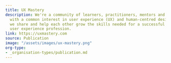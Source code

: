 ```yaml
---
title: UX Mastery
description: We're a community of learners, practitioners, mentors and design leaders
  with a common interest in user experience (UX) and human-centred design (HCD). Together
  we share and help each other grow the skills needed for a successful career in the
  user experience profession.
link: https://uxmastery.com
source: Publication
image: "/assets/images/ux-mastery.png"
org-type: 
- _organisation-types/publication.md
---
```

